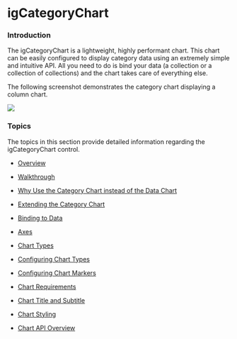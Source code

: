 ﻿<!--
|metadata|
{
    "fileName": "categorychart-landing-page",
    "controlName": "igCategoryChart",
    "tags": ["API", "CategoryChart", "Axes"]
}
|metadata|
-->

# igCategoryChart

### Introduction

The igCategoryChart is a lightweight, highly performant chart. This chart can be easily configured to display category data using an extremely simple and intuitive API. All you need to do is bind your data (a collection or a collection of collections) and the chart takes care of everything else.

The following screenshot demonstrates the category chart displaying a column chart.

![](images/categorychart_overview_01.png)

### Topics
The topics in this section provide detailed information regarding the igCategoryChart control.

-  [Overview](categorychart-overview.html)

- [Walkthrough](categorychart-walkthrough.html)

- [Why Use the Category Chart instead of the Data Chart](categorychart-why-use.html)

- [Extending the Category Chart](categorychart-extending-category-chart.html)

- [Binding to Data](categorychart-binding-to-data.html)

- [Axes](categorychart-axes.html)

- [Chart Types](categorychart-chart-types.html)

- [Configuring Chart Types](categorychart-configuring-chart-types.html)

- [Configuring Chart Markers](categorychart-configuring-chart-types.html)

- [Chart Requirements](categorychart-chart-requirements.html)

- [Chart Title and Subtitle](categorychart-chart-title-subtitle.html)

- [Chart Styling](categorychart-styling.html)

- [Chart API Overview](categorychart-api-overview.html)